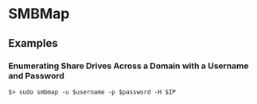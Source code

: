 # SMBMap
## Examples
### Enumerating Share Drives Across a Domain with a Username and Password
```
$> sudo smbmap -u $username -p $password -H $IP
```
